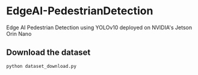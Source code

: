 # EdgeAI-PedestrianDetection
Edge AI Pedestrian Detection using YOLOv10 deployed on NVIDIA's Jetson Orin Nano


## Download the dataset
```
python dataset_download.py
